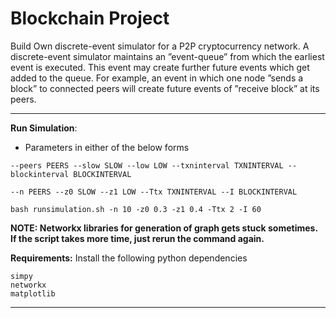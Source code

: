 # Blockchain Project
Build Own discrete-event simulator for a P2P cryptocurrency network.
A discrete-event simulator maintains an ”event-queue” from which the earliest event is executed. This event may create further future events which get added to the queue. For example, an event in which one node ”sends a block” to connected peers will create future events of ”receive block” at its peers.

---
**Run Simulation**: 

- Parameters in either of the below forms
  
 `--peers PEERS --slow SLOW --low LOW --txninterval TXNINTERVAL --blockinterval BLOCKINTERVAL`

 `--n PEERS --z0 SLOW --z1 LOW --Ttx TXNINTERVAL --I BLOCKINTERVAL`

```
bash runsimulation.sh -n 10 -z0 0.3 -z1 0.4 -Ttx 2 -I 60

```

**NOTE: Networkx libraries for generation of graph gets stuck sometimes. If the script takes more time, just rerun the command again.**

**Requirements:**
Install the following python dependencies
```
simpy
networkx
matplotlib
```

---
